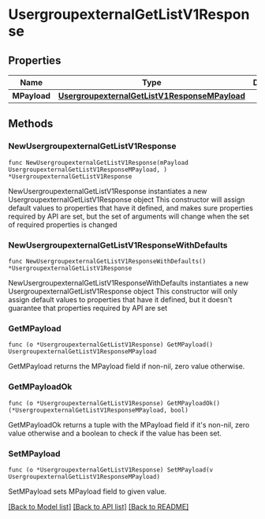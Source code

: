 # UsergroupexternalGetListV1Response

## Properties

Name | Type | Description | Notes
------------ | ------------- | ------------- | -------------
**MPayload** | [**UsergroupexternalGetListV1ResponseMPayload**](UsergroupexternalGetListV1ResponseMPayload.md) |  | 

## Methods

### NewUsergroupexternalGetListV1Response

`func NewUsergroupexternalGetListV1Response(mPayload UsergroupexternalGetListV1ResponseMPayload, ) *UsergroupexternalGetListV1Response`

NewUsergroupexternalGetListV1Response instantiates a new UsergroupexternalGetListV1Response object
This constructor will assign default values to properties that have it defined,
and makes sure properties required by API are set, but the set of arguments
will change when the set of required properties is changed

### NewUsergroupexternalGetListV1ResponseWithDefaults

`func NewUsergroupexternalGetListV1ResponseWithDefaults() *UsergroupexternalGetListV1Response`

NewUsergroupexternalGetListV1ResponseWithDefaults instantiates a new UsergroupexternalGetListV1Response object
This constructor will only assign default values to properties that have it defined,
but it doesn't guarantee that properties required by API are set

### GetMPayload

`func (o *UsergroupexternalGetListV1Response) GetMPayload() UsergroupexternalGetListV1ResponseMPayload`

GetMPayload returns the MPayload field if non-nil, zero value otherwise.

### GetMPayloadOk

`func (o *UsergroupexternalGetListV1Response) GetMPayloadOk() (*UsergroupexternalGetListV1ResponseMPayload, bool)`

GetMPayloadOk returns a tuple with the MPayload field if it's non-nil, zero value otherwise
and a boolean to check if the value has been set.

### SetMPayload

`func (o *UsergroupexternalGetListV1Response) SetMPayload(v UsergroupexternalGetListV1ResponseMPayload)`

SetMPayload sets MPayload field to given value.



[[Back to Model list]](../README.md#documentation-for-models) [[Back to API list]](../README.md#documentation-for-api-endpoints) [[Back to README]](../README.md)


